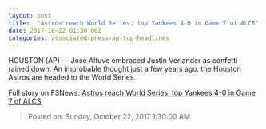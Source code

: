 ```yaml
---
layout: post
title:  "Astros reach World Series, top Yankees 4-0 in Game 7 of ALCS"
date: 2017-10-22 01:30:00Z
categories: associated-press-ap-top-headlines
---
```


HOUSTON (AP) — Jose Altuve embraced Justin Verlander as confetti rained down. An improbable thought just a few years ago, the Houston Astros are headed to the World Series.


Full story on F3News: [Astros reach World Series, top Yankees 4-0 in Game 7 of ALCS](http://www.f3nws.com/n/2ajzrC)

> Posted on: Sunday, October 22, 2017 1:30:00 AM

